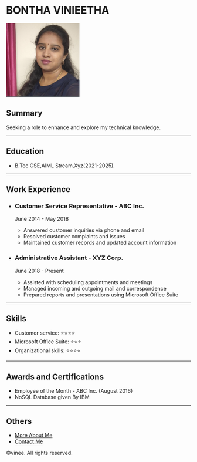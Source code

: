 <!DOCTYPE html>
<html lang="en">
<head>
    <meta charset="UTF-8">
    <meta name="viewport" content="width=device-width, initial-scale=1.0">
    <title>Resume of my self</title>
</head>
<body>
    <h1> BONTHA VINIEETHA </h1>
    <img src="./assets/images/vinee.png"height=200 width="200" alt="picture of the harshithsai">
    <h2>Summary</h2>
    <p>Seeking a  role to enhance and explore my technical knowledge.</p>
    <hr>
    <h2>Education</h2>
    <ul>
        <li>B.Tec CSE,AIML Stream,Xyz(2021-2025). </li>
    </ul>
    <hr>
    <h2>Work Experience</h2>
  <ul>
    <li>
      <h3>Customer Service Representative - ABC Inc.</h3>
      <p>June 2014 - May 2018</p>
      <ul>
        <li>Answered customer inquiries via phone and email</li>
        <li>Resolved customer complaints and issues</li>
        <li>Maintained customer records and updated account information</li>
      </ul>
    </li>
    <li>
      <h3>Administrative Assistant - XYZ Corp.</h3>
      <p>June 2018 - Present</p>
      <ul>
        <li>Assisted with scheduling appointments and meetings</li>
        <li>Managed incoming and outgoing mail and correspondence</li>
        <li>Prepared reports and presentations using Microsoft Office Suite</li>
      </ul>
    </li>
  </ul>
  <hr />
  <h2>Skills</h2>
  <ul>
    <li>Customer service: ⭐️⭐️⭐️⭐️</li>
    <li>Microsoft Office Suite: ⭐️⭐️⭐️</li>
    <li>Organizational skills: ⭐️⭐️⭐️⭐️</li>
  </ul>
  <hr />
  <h2>Awards and Certifications</h2>
  <ul>
    <li>Employee of the Month - ABC Inc. (August 2016)</li>
    <li>NoSQL Database given By IBM </li>
  </ul>
  <hr />
  <h2>Others</h2>
  <ul>
    <li><a href="./public/about me.html">More About Me</a></li>
    <li><a href="./public/Contact Details.html">Contact Me</a></li>
  </ul>
  <footer>
    <p>©vinee. All rights reserved.</p>
  </footer>
</body>
</html>
